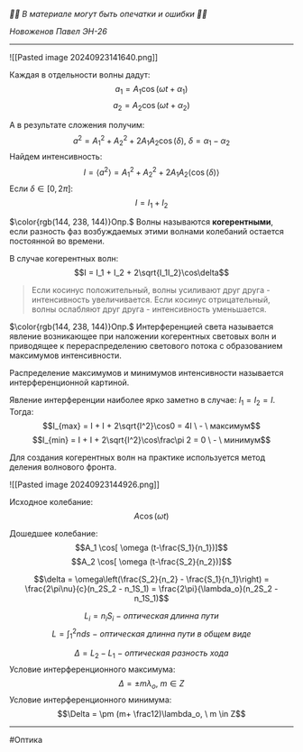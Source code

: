 *🚨🚨 В материале могут быть опечатки и ошибки 🚨🚨*

*Новоженов Павел*
*ЭН-26*

---

![[Pasted image 20240923141640.png]]

Каждая в отдельности волны дадут:
$$a_1 = A_1\cos(\omega t + \alpha_1)$$
$$a_2 = A_2\cos(\omega t + \alpha_2)$$

А в результате сложения получим:
$$a^2 = A_1^2 + A_2^2 + 2A_1A_2\cos(\delta), \ \delta = \alpha_1 - \alpha_2$$
Найдем интенсивность:
$$I = \langle a^2 \rangle = A_1^2 + A_2^2 + 2A_1A_2 \langle\cos(\delta)\rangle$$
Если $\delta \in [0, 2\pi]$:
$$I = I_1 + I_2$$

$\color{rgb(144, 238, 144)}Опр.$ Волны называются **когерентными**, если разность фаз возбуждаемых этими волнами колебаний остается постоянной во времени.

В случае когерентных волн:
$$I = I_1 + I_2 + 2\sqrt{I_1I_2}\cos\delta$$

>Если косинус положительный, волны усиливают друг друга - интенсивность увеличивается. Если косинус отрицательный, волны ослабляют друг друга - интенсивность уменьшается.

$\color{rgb(144, 238, 144)}Опр.$ Интерференцией света называется явление возникающее при наложении когерентных световых волн и приводящее к перераспределению светового потока с образованием максимумов интенсивности. 

Распределение максимумов и минимумов интенсивности называется интерференционной картиной.

Явление интерференции наиболее ярко заметно в случае: $I_1 =I_2 = I$. Тогда:
$$I_{max} = I + I + 2\sqrt{I^2}\cos0 = 4I \ - \ максимум$$
$$I_{min} = I + I + 2\sqrt{I^2}\cos\frac\pi 2 = 0 \ - \ минимум$$

Для создания когерентных волн на практике используется метод деления волнового фронта. 

![[Pasted image 20240923144926.png]]

Исходное колебание:
$$A\cos(\omega t)$$

Дошедшее колебание:
$$A_1 \cos[ \omega (t-\frac{S_1}{n_1})]$$
$$A_2 \cos[ \omega (t-\frac{S_2}{n_2})]$$

$$\delta = \omega\left(\frac{S_2}{n_2} - \frac{S_1}{n_1}\right) = \frac{2\pi\nu}{c}(n_2S_2 - n_1S_1) = \frac{2\pi}{\lambda_o}(n_2S_2 - n_1S_1)$$

$$L_i = n_iS_i \ - \ оптическая \ длинна \ пути$$
$$L = \int_1^2nds \ - \ оптическая \ длинна \ пути \ в \ общем \ виде$$

$$\Delta = L_2 - L_1 \ - \ оптическая \ разность \ хода$$
Условие интерференционного максимума:
$$\Delta = \pm m\lambda_o, \ m \in Z$$
Условие интерференционного минимума:
$$\Delta = \pm (m+ \frac12)\lambda_o, \ m \in Z$$

---

#Оптика